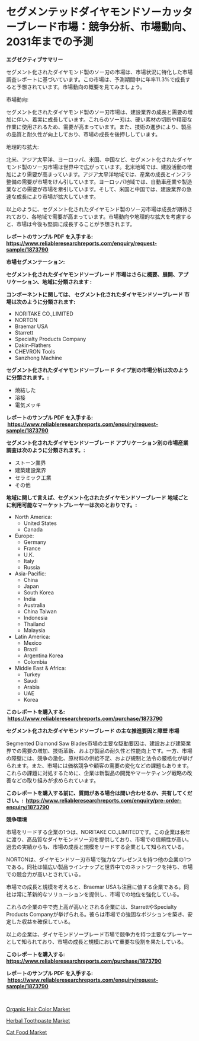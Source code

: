 <p><h1>セグメンテッドダイヤモンドソーカッターブレード市場：競争分析、市場動向、2031年までの予測</h1></p><p><strong>エグゼクティブサマリー</strong></p>
<p><p>セグメント化されたダイヤモンド製のソー刃の市場は、市場状況に特化した市場調査レポートに基づいています。この市場は、予測期間中に年率11.3%で成長すると予想されています。市場動向の概要を見てみましょう。</p><p>市場動向:</p><p>セグメント化されたダイヤモンド製のソー刃市場は、建設業界の成長と需要の増加に伴い、着実に成長しています。これらのソー刃は、硬い素材の切断や精密な作業に使用されるため、需要が高まっています。また、技術の進歩により、製品の品質と耐久性が向上しており、市場の成長を後押ししています。</p><p>地理的な拡大:</p><p>北米、アジア太平洋、ヨーロッパ、米国、中国など、セグメント化されたダイヤモンド製のソー刃市場は世界中で広がっています。北米地域では、建設活動の増加により需要が高まっています。アジア太平洋地域では、産業の成長とインフラ整備の需要が市場をけん引しています。ヨーロッパ地域では、自動車産業や製造業などの需要が市場を牽引しています。そして、米国と中国では、建設業界の急速な成長により市場が拡大しています。</p><p>以上のように、セグメント化されたダイヤモンド製のソー刃市場は成長が期待されており、各地域で需要が高まっています。市場動向や地理的な拡大を考慮すると、市場は今後も堅調に成長することが予想されます。</p></p>
<p><strong>レポートのサンプル PDF を入手する: <a href="https://www.reliableresearchreports.com/enquiry/request-sample/1873790">https://www.reliableresearchreports.com/enquiry/request-sample/1873790</a></strong></p>
<p><strong>市場セグメンテーション:</strong></p>
<p><strong> セグメント化されたダイヤモンドソーブレード 市場はさらに概要、展開、アプリケーション、地域に分類されます :</strong></p>
<p><strong>コンポーネントに関しては、 セグメント化されたダイヤモンドソーブレード 市場は次のように分類されます: &nbsp;</strong></p>
<p><ul><li>NORITAKE CO.,LIMITED</li><li>NORTON</li><li>Braemar USA</li><li>Starrett</li><li>Specialty Products Company</li><li>Dakin-Flathers</li><li>CHEVRON Tools</li><li>Sanzhong Machine</li></ul></p>
<p><strong> セグメント化されたダイヤモンドソーブレード タイプ別の市場分析は次のように分類されます。:</strong></p>
<p><ul><li>焼結した</li><li>溶接</li><li>電気メッキ</li></ul></p>
<p><strong>レポートのサンプル PDF を入手する: &nbsp;<a href="https://www.reliableresearchreports.com/enquiry/request-sample/1873790">https://www.reliableresearchreports.com/enquiry/request-sample/1873790</a></strong></p>
<p><strong> セグメント化されたダイヤモンドソーブレード アプリケーション別の市場産業調査は次のように分類されます。:</strong></p>
<p><ul><li>ストーン業界</li><li>建築建設業界</li><li>セラミック工業</li><li>その他</li></ul></p>
<p><strong>地域に関して言えば、セグメント化されたダイヤモンドソーブレード 地域ごとに利用可能なマーケットプレーヤーは次のとおりです。:</strong></p>
<p><ul>
    <li>
        North America:
        <ul>
            <li>United States</li>
            <li>Canada</li>
        </ul>
    </li>
    <li>
        Europe:
        <ul>
            <li>Germany</li>
            <li>France</li>
            <li>U.K.</li>
            <li>Italy</li>
            <li>Russia</li>
        </ul>
    </li>
    <li>
        Asia-Pacific:
        <ul>
            <li>China</li>
            <li>Japan</li>
            <li>South Korea</li>
            <li>India</li>
            <li>Australia</li>
            <li>China Taiwan</li>
            <li>Indonesia</li>
            <li>Thailand</li>
            <li>Malaysia</li>
        </ul>
    </li>
    <li>
        Latin America:
        <ul>
            <li>Mexico</li>
            <li>Brazil</li>
            <li>Argentina Korea</li>
            <li>Colombia</li>
        </ul>
    </li>
    <li>
        Middle East & Africa:
        <ul>
            <li>Turkey</li>
            <li>Saudi</li>
            <li>Arabia</li>
            <li>UAE</li>
            <li>Korea</li>
        </ul>
    </li>
    </ul></p>
<p><strong>このレポートを購入する: &nbsp;<a href="https://www.reliableresearchreports.com/purchase/1873790">https://www.reliableresearchreports.com/purchase/1873790</a></strong></p>
<p><strong>セグメント化されたダイヤモンドソーブレード の主な推進要因と障壁 市場</strong></p>
<p><p>Segmented Diamond Saw Blades市場の主要な駆動要因は、建設および建築業界での需要の増加、技術革新、および製品の耐久性と性能向上です。一方、市場の障壁には、競争の激化、原材料の供給不足、および規制と法令の厳格化が挙げられます。また、市場には価格競争や顧客の需要の変化などの課題もあります。これらの課題に対処するために、企業は新製品の開発やマーケティング戦略の改善などの取り組みが求められています。</p></p>
<p><strong>このレポートを購入する前に、質問がある場合は問い合わせるか、共有してください。:&nbsp; <a href="https://www.reliableresearchreports.com/enquiry/pre-order-enquiry/1873790">https://www.reliableresearchreports.com/enquiry/pre-order-enquiry/1873790</a></strong></p>
<p><strong>競争環境</strong></p>
<p><p>市場をリードする企業の1つは、NORITAKE CO.,LIMITEDです。この企業は長年に渡り、高品質なダイヤモンドソー刃を提供しており、市場での信頼性が高い。過去の実績からも、市場の成長と規模をリードする企業として知られている。</p><p>NORTONは、ダイヤモンドソー刃市場で強力なプレゼンスを持つ他の企業の1つである。同社は幅広い製品ラインナップと世界中でのネットワークを持ち、市場での競合力が高いとされている。</p><p>市場での成長と規模を考えると、Braemar USAも注目に値する企業である。同社は常に革新的なソリューションを提供し、市場での地位を強化している。</p><p>これらの企業の中で売上高が高いとされる企業には、StarrettやSpecialty Products Companyが挙げられる。彼らは市場での強固なポジションを築き、安定した収益を確保している。</p><p>以上の企業は、ダイヤモンドソーブレード市場で競争力を持つ主要なプレーヤーとして知られており、市場の成長と規模において重要な役割を果たしている。</p></p>
<p><strong>このレポートを購入する: &nbsp; <a href="https://www.reliableresearchreports.com/purchase/1873790">https://www.reliableresearchreports.com/purchase/1873790</a></strong></p>
<p><strong>レポートのサンプル PDF を入手する: &nbsp;<a href="https://www.reliableresearchreports.com/enquiry/request-sample/1873790">https://www.reliableresearchreports.com/enquiry/request-sample/1873790</a></strong><strong></strong></p>
<p>&nbsp;</p>
<p><p><a href="https://github.com/lylyparadise/Market-Research-Report-List-2/blob/main/organic-hair-color-market.md">Organic Hair Color Market</a></p><p><a href="https://github.com/pjcfca/Market-Research-Report-List-1/blob/main/herbal-toothpaste-market.md">Herbal Toothpaste Market</a></p><p><a href="https://github.com/johnbach50/Market-Research-Report-List-2/blob/main/cat-food-market.md">Cat Food Market</a></p></p>